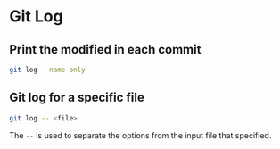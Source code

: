 # Git Log

## Print the modified in each commit

```bash
git log --name-only
```

## Git log for a specific file

```bash
git log -- <file>
```

The `--` is used to separate the options from the input file that specified.
